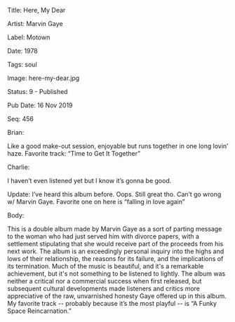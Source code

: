 Title:  Here, My Dear

Artist: Marvin Gaye

Label:  Motown

Date:   1978

Tags:   soul

Image:  here-my-dear.jpg

Status: 9 - Published

Pub Date: 16 Nov 2019

Seq:    456

Brian: 

Like a good make-out session, enjoyable but runs together in one long lovin’ haze. Favorite track: “Time to Get It Together”


Charlie: 

I haven’t even listened yet but I know it’s gonna be good.

Update: I’ve heard this album before. Oops. Still great tho. Can’t go wrong w/ Marvin Gaye. Favorite one on here is “falling in love again” 


Body: 

This is a double album made by Marvin Gaye as a sort of parting message to the woman who had just served him with divorce papers, with a settlement stipulating that she would receive part of the proceeds from his next work. The album is an exceedingly personal inquiry into the highs and lows of their relationship, the reasons for its failure, and the implications of its termination. Much of the music is beautiful, and it's a remarkable achievement, but it's not something to be listened to lightly. The album was neither a critical nor a commercial success when first released, but subsequent cultural developments made listeners and critics more appreciative of the raw, unvarnished honesty Gaye offered up in this album. My favorite track -- probably because it’s the most playful -- is “A Funky Space Reincarnation.”

